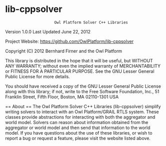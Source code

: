 lib-cppsolver
=============
                          Owl Platform Solver C++ Libraries

Version 1.0.0
Last Updated June 22, 2012

Project Website: <https://github.com/OwlPlatform/lib-cppsolver>

Copyright (C) 2012 Bernhard Firner and the Owl Platform

This library is distributed in the hope that it will be useful, but WITHOUT
ANY WARRANTY; without even the implied warranty of MERCHANTABILITY or FITNESS
FOR A PARTICULAR PURPOSE.  See the GNU Lesser General Public License for more
details.

You should have received a copy of the GNU Lesser General Public License along
with this library; if not, write to the Free Software Foundation, Inc., 51
Franklin Street, Fifth Floor, Boston, MA  02110-1301 USA

== About == 
  The Owl Platform Solver C++ Libraries (lib-cppsolver) simplify writing
  solvers to interact with an Owl Platform/GRAIL RTLS system. These classes
  provide abstractions for interacting with both the aggregator and
  world model. Solvers can reason about information obtained from the
  aggregator or world model and then send that information to the world model.
  If you have questions about the use of these libraries, or wish
  to report a bug or request a feature, please visit the website listed above.

